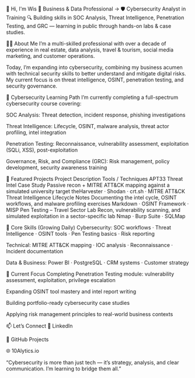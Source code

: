 👋 Hi, I'm Wis
💼 Business & Data Professional → 🛡️ Cybersecurity Analyst in Training
🔍 Building skills in SOC Analysis, Threat Intelligence, Penetration Testing, and GRC — learning in public through hands-on labs & case studies.

👩‍💻 About Me
I’m a multi-skilled professional with over a decade of experience in real estate, data analysis, travel & tourism, social media marketing, and customer operations.

Today, I’m expanding into cybersecurity, combining my business acumen with technical security skills to better understand and mitigate digital risks. My current focus is on threat intelligence, OSINT, penetration testing, and security governance.

🚀 Cybersecurity Learning Path
I’m currently completing a full-spectrum cybersecurity course covering:

SOC Analysis: Threat detection, incident response, phishing investigations

Threat Intelligence: Lifecycle, OSINT, malware analysis, threat actor profiling, intel integration

Penetration Testing: Reconnaissance, vulnerability assessment, exploitation (SQLi, XSS), post-exploitation

Governance, Risk, and Compliance (GRC): Risk management, policy development, security awareness training

🧩 Featured Projects
Project	Description	Tools / Techniques
APT33 Threat Intel Case Study	Passive recon + MITRE ATT&CK mapping against a simulated university target	theHarvester · Shodan · crt.sh · MITRE ATT&CK
Threat Intelligence Lifecycle Notes	Documenting the intel cycle, OSINT workflows, and malware profiling exercises	Markdown · OSINT Framework · MISP
Pen Testing – Travel Sector Lab	Recon, vulnerability scanning, and simulated exploitation in a sector-specific lab	Nmap · Burp Suite · SQLMap

🔧 Core Skills (Growing Daily)
Cybersecurity: SOC workflows · Threat Intelligence · OSINT tools · Pen Testing basics · Risk reporting

Technical: MITRE ATT&CK mapping · IOC analysis · Reconnaissance · Incident documentation

Data & Business: Power BI · PostgreSQL · CRM systems · Customer strategy

🌱 Current Focus
Completing Penetration Testing module: vulnerability assessment, exploitation, privilege escalation

Expanding OSINT tool mastery and intel report writing

Building portfolio-ready cybersecurity case studies

Applying risk management principles to real-world business contexts

📫 Let’s Connect
🔗 LinkedIn

📂 GitHub Projects

🌐 10Alytics.io

“Cybersecurity is more than just tech — it’s strategy, analysis, and clear communication. I’m learning to bridge them all.”
